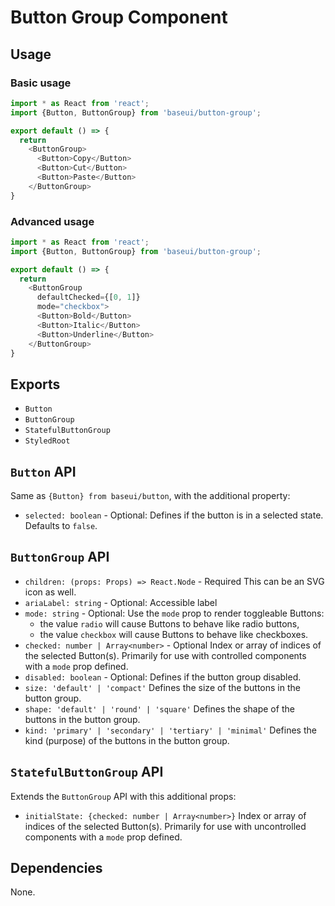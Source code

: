 # Button Group Component

## Usage

### Basic usage

```javascript
import * as React from 'react';
import {Button, ButtonGroup} from 'baseui/button-group';

export default () => {
  return
    <ButtonGroup>
      <Button>Copy</Button>
      <Button>Cut</Button>
      <Button>Paste</Button>
    </ButtonGroup>
}
```

### Advanced usage

```javascript
import * as React from 'react';
import {Button, ButtonGroup} from 'baseui/button-group';

export default () => {
  return
    <ButtonGroup
      defaultChecked={[0, 1]}
      mode="checkbox">
      <Button>Bold</Button>
      <Button>Italic</Button>
      <Button>Underline</Button>
    </ButtonGroup>
}
```

## Exports

* `Button`
* `ButtonGroup`
* `StatefulButtonGroup`
* `StyledRoot`

## `Button` API

Same as `{Button} from baseui/button`, with the additional property:

* `selected: boolean` - Optional:
  Defines if the button is in a selected state. Defaults to `false`.

## `ButtonGroup` API

* `children: (props: Props) => React.Node` - Required
  This can be an SVG icon as well.
* `ariaLabel: string` - Optional:
  Accessible label
* `mode: string` - Optional:
  Use the `mode` prop to render toggleable Buttons:
  * the value `radio` will cause Buttons to behave like radio buttons,
  * the value `checkbox` will cause Buttons to behave like checkboxes.
* `checked: number | Array<number>` - Optional
  Index or array of indices of the selected Button(s).
  Primarily for use with controlled components with a `mode` prop defined.
* `disabled: boolean` - Optional:
  Defines if the button group disabled.
* `size: 'default' | 'compact'`
  Defines the size of the buttons in the button group.
* `shape: 'default' | 'round' | 'square'`
  Defines the shape of the buttons in the button group.
* `kind: 'primary' | 'secondary' | 'tertiary' | 'minimal'`
  Defines the kind (purpose) of the buttons in the button group.

## `StatefulButtonGroup` API

Extends the `ButtonGroup` API with this additional props:

* `initialState: {checked: number | Array<number>}`
  Index or array of indices of the selected Button(s).
  Primarily for use with uncontrolled components with a `mode` prop defined.

## Dependencies

None.
